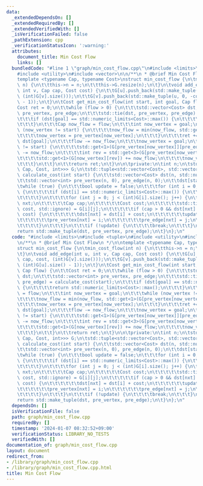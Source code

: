 ```yaml
---
data:
  _extendedDependsOn: []
  _extendedRequiredBy: []
  _extendedVerifiedWith: []
  _isVerificationFailed: false
  _pathExtension: cpp
  _verificationStatusIcon: ':warning:'
  attributes:
    document_title: Min Cost Flow
    links: []
  bundledCode: "#line 1 \"graph/min_cost_flow.cpp\"\n#include <limits>\n#include <tuple>\n\
    #include <utility>\n#include <vector>\n\n/**\n * @brief Min Cost Flow\n */\n\n\
    template <typename Cap, typename Cost>\nstruct min_cost_flow {\n\tmin_cost_flow(int\
    \ n) {\n\t\tthis->n = n;\n\t\tthis->G.resize(n);\n\t}\n\tvoid add_edge(int u,\
    \ int v, Cap cap, Cost cost) {\n\t\tG[u].push_back(std::make_tuple(v, cap, cost,\
    \ (int)G[v].size()));\n\t\tG[v].push_back(std::make_tuple(u, 0, -cost, (int)G[u].size()\
    \ - 1));\n\t}\n\tCost get_min_cost_flow(int start, int goal, Cap flow) {\n\t\t\
    Cost ret = 0;\n\t\twhile (flow > 0) {\n\t\t\tstd::vector<Cost> dst;\n\t\t\tstd::vector<int>\
    \ pre_vertex, pre_edge;\n\t\t\tstd::tie(dst, pre_vertex, pre_edge) = calculate_cost(start);\n\
    \t\t\tif (dst[goal] == std::numeric_limits<Cost>::max()) {\n\t\t\t\treturn std::numeric_limits<Cost>::max();\n\
    \t\t\t}\n\t\t\tCap now_flow = flow;\n\t\t\tint now_vertex = goal;\n\t\t\twhile\
    \ (now_vertex != start) {\n\t\t\t\tnow_flow = min(now_flow, std::get<1>(G[pre_vertex[now_vertex]][pre_edge[now_vertex]]));\n\
    \t\t\t\tnow_vertex = pre_vertex[now_vertex];\n\t\t\t}\n\t\t\tret += now_flow *\
    \ dst[goal];\n\t\t\tflow -= now_flow;\n\t\t\tnow_vertex = goal;\n\t\t\twhile (now_vertex\
    \ != start) {\n\t\t\t\tstd::get<1>(G[pre_vertex[now_vertex]][pre_edge[now_vertex]])\
    \ -= now_flow;\n\t\t\t\tint rev = std::get<3>(G[pre_vertex[now_vertex]][pre_edge[now_vertex]]);\n\
    \t\t\t\tstd::get<1>(G[now_vertex][rev]) += now_flow;\n\t\t\t\tnow_vertex = pre_vertex[now_vertex];\n\
    \t\t\t}\n\t\t}\n\t\treturn ret;\n\t}\n\n\tprivate:\n\tint n;\n\tstd::vector<std::vector<std::tuple<int,\
    \ Cap, Cost, int>>> G;\n\tstd::tuple<std::vector<Cost>, std::vector<int>, std::vector<int>>\
    \ calculate_cost(int start) {\n\t\tstd::vector<Cost> dst(n, std::numeric_limits<Cost>::max());\n\
    \t\tstd::vector<int> pre_vertex(n, 0), pre_edge(n, 0);\n\t\tdst[start] = 0;\n\t\
    \twhile (true) {\n\t\t\tbool update = false;\n\t\t\tfor (int i = 0; i < n; i++)\
    \ {\n\t\t\t\tif (dst[i] == std::numeric_limits<Cost>::max()) {\n\t\t\t\t\tcontinue;\n\
    \t\t\t\t}\n\t\t\t\tfor (int j = 0; j < (int)G[i].size(); j++) {\n\t\t\t\t\tint\
    \ nxt;\n\t\t\t\t\tCap cap;\n\t\t\t\t\tCost cost;\n\t\t\t\t\tstd::tie(nxt, cap,\
    \ cost, std::ignore) = G[i][j];\n\t\t\t\t\tif (cap > 0 && dst[nxt] > dst[i] +\
    \ cost) {\n\t\t\t\t\t\tdst[nxt] = dst[i] + cost;\n\t\t\t\t\t\tupdate = true;\n\
    \t\t\t\t\t\tpre_vertex[nxt] = i;\n\t\t\t\t\t\tpre_edge[nxt] = j;\n\t\t\t\t\t}\n\
    \t\t\t\t}\n\t\t\t}\n\t\t\tif (!update) {\n\t\t\t\tbreak;\n\t\t\t}\n\t\t}\n\t\t\
    return std::make_tuple(dst, pre_vertex, pre_edge);\n\t}\n};\n"
  code: "#include <limits>\n#include <tuple>\n#include <utility>\n#include <vector>\n\
    \n/**\n * @brief Min Cost Flow\n */\n\ntemplate <typename Cap, typename Cost>\n\
    struct min_cost_flow {\n\tmin_cost_flow(int n) {\n\t\tthis->n = n;\n\t\tthis->G.resize(n);\n\
    \t}\n\tvoid add_edge(int u, int v, Cap cap, Cost cost) {\n\t\tG[u].push_back(std::make_tuple(v,\
    \ cap, cost, (int)G[v].size()));\n\t\tG[v].push_back(std::make_tuple(u, 0, -cost,\
    \ (int)G[u].size() - 1));\n\t}\n\tCost get_min_cost_flow(int start, int goal,\
    \ Cap flow) {\n\t\tCost ret = 0;\n\t\twhile (flow > 0) {\n\t\t\tstd::vector<Cost>\
    \ dst;\n\t\t\tstd::vector<int> pre_vertex, pre_edge;\n\t\t\tstd::tie(dst, pre_vertex,\
    \ pre_edge) = calculate_cost(start);\n\t\t\tif (dst[goal] == std::numeric_limits<Cost>::max())\
    \ {\n\t\t\t\treturn std::numeric_limits<Cost>::max();\n\t\t\t}\n\t\t\tCap now_flow\
    \ = flow;\n\t\t\tint now_vertex = goal;\n\t\t\twhile (now_vertex != start) {\n\
    \t\t\t\tnow_flow = min(now_flow, std::get<1>(G[pre_vertex[now_vertex]][pre_edge[now_vertex]]));\n\
    \t\t\t\tnow_vertex = pre_vertex[now_vertex];\n\t\t\t}\n\t\t\tret += now_flow *\
    \ dst[goal];\n\t\t\tflow -= now_flow;\n\t\t\tnow_vertex = goal;\n\t\t\twhile (now_vertex\
    \ != start) {\n\t\t\t\tstd::get<1>(G[pre_vertex[now_vertex]][pre_edge[now_vertex]])\
    \ -= now_flow;\n\t\t\t\tint rev = std::get<3>(G[pre_vertex[now_vertex]][pre_edge[now_vertex]]);\n\
    \t\t\t\tstd::get<1>(G[now_vertex][rev]) += now_flow;\n\t\t\t\tnow_vertex = pre_vertex[now_vertex];\n\
    \t\t\t}\n\t\t}\n\t\treturn ret;\n\t}\n\n\tprivate:\n\tint n;\n\tstd::vector<std::vector<std::tuple<int,\
    \ Cap, Cost, int>>> G;\n\tstd::tuple<std::vector<Cost>, std::vector<int>, std::vector<int>>\
    \ calculate_cost(int start) {\n\t\tstd::vector<Cost> dst(n, std::numeric_limits<Cost>::max());\n\
    \t\tstd::vector<int> pre_vertex(n, 0), pre_edge(n, 0);\n\t\tdst[start] = 0;\n\t\
    \twhile (true) {\n\t\t\tbool update = false;\n\t\t\tfor (int i = 0; i < n; i++)\
    \ {\n\t\t\t\tif (dst[i] == std::numeric_limits<Cost>::max()) {\n\t\t\t\t\tcontinue;\n\
    \t\t\t\t}\n\t\t\t\tfor (int j = 0; j < (int)G[i].size(); j++) {\n\t\t\t\t\tint\
    \ nxt;\n\t\t\t\t\tCap cap;\n\t\t\t\t\tCost cost;\n\t\t\t\t\tstd::tie(nxt, cap,\
    \ cost, std::ignore) = G[i][j];\n\t\t\t\t\tif (cap > 0 && dst[nxt] > dst[i] +\
    \ cost) {\n\t\t\t\t\t\tdst[nxt] = dst[i] + cost;\n\t\t\t\t\t\tupdate = true;\n\
    \t\t\t\t\t\tpre_vertex[nxt] = i;\n\t\t\t\t\t\tpre_edge[nxt] = j;\n\t\t\t\t\t}\n\
    \t\t\t\t}\n\t\t\t}\n\t\t\tif (!update) {\n\t\t\t\tbreak;\n\t\t\t}\n\t\t}\n\t\t\
    return std::make_tuple(dst, pre_vertex, pre_edge);\n\t}\n};\n"
  dependsOn: []
  isVerificationFile: false
  path: graph/min_cost_flow.cpp
  requiredBy: []
  timestamp: '2024-01-07 08:32:52+09:00'
  verificationStatus: LIBRARY_NO_TESTS
  verifiedWith: []
documentation_of: graph/min_cost_flow.cpp
layout: document
redirect_from:
- /library/graph/min_cost_flow.cpp
- /library/graph/min_cost_flow.cpp.html
title: Min Cost Flow
---
```

